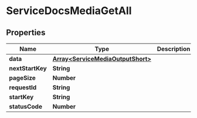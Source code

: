 

# ServiceDocsMediaGetAll


## Properties

| Name | Type | Description | Notes |
|------------ | ------------- | ------------- | -------------|
|**data** | [**Array&lt;ServiceMediaOutputShort&gt;**](ServiceMediaOutputShort.md) |  |  [optional] |
|**nextStartKey** | **String** |  |  [optional] |
|**pageSize** | **Number** |  |  [optional] |
|**requestId** | **String** |  |  [optional] |
|**startKey** | **String** |  |  [optional] |
|**statusCode** | **Number** |  |  [optional] |



